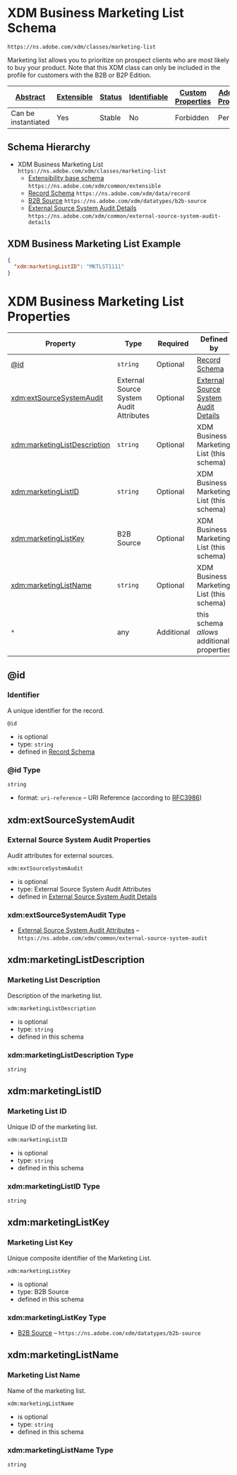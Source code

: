 
# XDM Business Marketing List Schema

```
https://ns.adobe.com/xdm/classes/marketing-list
```

Marketing list allows you to prioritize on prospect clients who are most likely to buy your product. Note that this XDM class can only be included in the profile for customers with the B2B or B2P Edition.

| [Abstract](../../../abstract.md) | [Extensible](../../../extensions.md) | [Status](../../../status.md) | [Identifiable](../../../id.md) | [Custom Properties](../../../extensions.md) | [Additional Properties](../../../extensions.md) | Defined In |
|----------------------------------|--------------------------------------|------------------------------|--------------------------------|---------------------------------------------|-------------------------------------------------|------------|
| Can be instantiated | Yes | Stable | No | Forbidden | Permitted | [classes/b2b/marketing-list.schema.json](classes/b2b/marketing-list.schema.json) |
## Schema Hierarchy

* XDM Business Marketing List `https://ns.adobe.com/xdm/classes/marketing-list`
  * [Extensibility base schema](../../datatypes/extensible.schema.md) `https://ns.adobe.com/xdm/common/extensible`
  * [Record Schema](../../behaviors/record.schema.md) `https://ns.adobe.com/xdm/data/record`
  * [B2B Source](../../datatypes/b2b/b2b-source.schema.md) `https://ns.adobe.com/xdm/datatypes/b2b-source`
  * [External Source System Audit Details](../../fieldgroups/shared/external-source-system-audit-details.schema.md) `https://ns.adobe.com/xdm/common/external-source-system-audit-details`


## XDM Business Marketing List Example
```json
{
  "xdm:marketingListID": "MKTLST1111"
}
```

# XDM Business Marketing List Properties

| Property | Type | Required | Defined by |
|----------|------|----------|------------|
| [@id](#id) | `string` | Optional | [Record Schema](../../behaviors/record.schema.md#id) |
| [xdm:extSourceSystemAudit](#xdmextsourcesystemaudit) | External Source System Audit Attributes | Optional | [External Source System Audit Details](../../fieldgroups/shared/external-source-system-audit-details.schema.md#xdmextsourcesystemaudit) |
| [xdm:marketingListDescription](#xdmmarketinglistdescription) | `string` | Optional | XDM Business Marketing List (this schema) |
| [xdm:marketingListID](#xdmmarketinglistid) | `string` | Optional | XDM Business Marketing List (this schema) |
| [xdm:marketingListKey](#xdmmarketinglistkey) | B2B Source | Optional | XDM Business Marketing List (this schema) |
| [xdm:marketingListName](#xdmmarketinglistname) | `string` | Optional | XDM Business Marketing List (this schema) |
| `*` | any | Additional | this schema *allows* additional properties |

## @id
### Identifier

A unique identifier for the record.

`@id`
* is optional
* type: `string`
* defined in [Record Schema](../../behaviors/record.schema.md#id)

### @id Type


`string`
* format: `uri-reference` – URI Reference (according to [RFC3986](https://tools.ietf.org/html/rfc3986))






## xdm:extSourceSystemAudit
### External Source System Audit Properties

Audit attributes for external sources.

`xdm:extSourceSystemAudit`
* is optional
* type: External Source System Audit Attributes
* defined in [External Source System Audit Details](../../fieldgroups/shared/external-source-system-audit-details.schema.md#xdmextsourcesystemaudit)

### xdm:extSourceSystemAudit Type


* [External Source System Audit Attributes](../../datatypes/auditing/external-source-system-audit.schema.md) – `https://ns.adobe.com/xdm/common/external-source-system-audit`





## xdm:marketingListDescription
### Marketing List Description

Description of the marketing list.

`xdm:marketingListDescription`
* is optional
* type: `string`
* defined in this schema

### xdm:marketingListDescription Type


`string`






## xdm:marketingListID
### Marketing List ID

Unique ID of the marketing list.

`xdm:marketingListID`
* is optional
* type: `string`
* defined in this schema

### xdm:marketingListID Type


`string`






## xdm:marketingListKey
### Marketing List Key

Unique composite identifier of the Marketing List.

`xdm:marketingListKey`
* is optional
* type: B2B Source
* defined in this schema

### xdm:marketingListKey Type


* [B2B Source](../../datatypes/b2b/b2b-source.schema.md) – `https://ns.adobe.com/xdm/datatypes/b2b-source`





## xdm:marketingListName
### Marketing List Name

Name of the marketing list.

`xdm:marketingListName`
* is optional
* type: `string`
* defined in this schema

### xdm:marketingListName Type


`string`





